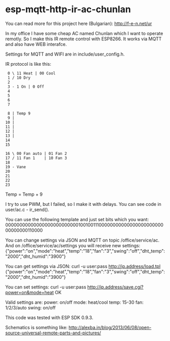 # esp-mqtt-http-ir-ac-chunlan

You can read more for this project here (Bulgarian): http://f-e-n.net/ur

In my office I have some cheap AC named Chunlan which I want to operate remotly. So I make this IR remote control with ESP8266. It works via MQTT and also have WEB interafce.

Settings for MQTT and WIFI are in include/user_config.h.

IR protocol is like this:
```
 0 \ 11 Heat | 00 Cool
 1 / 10 Dry
 2
 3 - 1 On | 0 Off
 4
 5
 6
 7

 8 | Temp 9
 9 |
10 |
11 |
12 |
13 |
14
15

16 \ 00 Fan auto | 01 Fan 2
17 / 11 Fan 1    | 10 Fan 3
18
19 - Vane
20
21
22
23
```

Temp = Temp + 9

I try to use PWM, but I failed, so I make it with delays. You can see code in user/ac.c - ir_send().

You can use the following template and just set bits which you want:
000000000000000000000000001001001110000000000000000000000000000000110000

You can change settings via JSON and MQTT on topic /office/service/ac. And on /office/service/ac/settings you will receive new settings:
{"power":"on","mode":"heat","temp":"18","fan":"3","swing":"off","dht_temp":"2000","dht_humid":"3900"}

You can get settings via JSON:
curl -u user:pass http://ip.address/load.tpl
{"power":"on","mode":"heat","temp":"18","fan":"3","swing":"off","dht_temp":"2000","dht_humid":"3900"}

You can set settings:
curl -u user:pass http://ip.address/save.cgi?power=on&mode=heat
OK

Valid settings are:
power: on/off
mode: heat/cool
temp: 15-30
fan: 1/2/3/auto
swing: on/off

This code was tested with ESP SDK 0.9.3.

Schematics is something like: http://alexba.in/blog/2013/06/08/open-source-universal-remote-parts-and-pictures/
